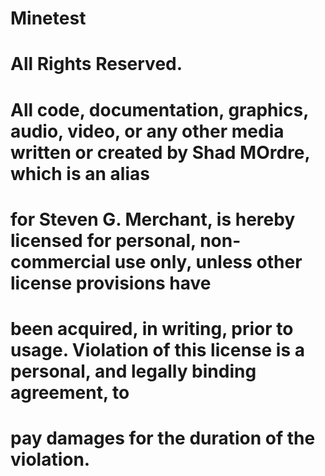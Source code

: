# Minetest
# All Rights Reserved.
# All code, documentation, graphics, audio, video, or any other media written or created by Shad MOrdre, which is an alias
# for Steven G. Merchant, is hereby licensed for personal, non-commercial use only, unless other license provisions have
# been acquired, in writing, prior to usage.  Violation of this license is a personal, and legally binding agreement, to
# pay damages for the duration of the violation.
